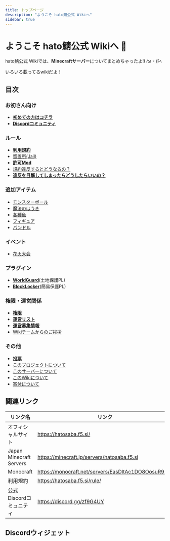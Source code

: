 ```yaml
---
title: トップページ
description: "ようこそ hato鯖公式 Wikiへ"
sidebar: true
---
```

# ようこそ hato鯖公式 Wikiへ :tada:

hato鯖公式 Wikiでは、**Minecraftサーバー**についてまとめちゃったよ!(*ﾉω・*)ﾃﾍ

いろいろ載ってるwikiだよ！

## 目次
### お初さん向け
- [**初めての方はコチラ**](pages/082-guide)
- [**Discordコミュニティ**](pages/discord)
### ルール
- [**利用規約**](terms/index)
- [留置所(Jail)](pages/jail)
- [**許可Mod**](pages/allow-mods)
- [規約違反するとどうなるの？](terms/violation)
- [**違反を目撃してしまったらどうしたらいいの？**](terms/violation-look)
### 追加アイテム
- [モンスターボール](item/monsterbowl)
- [魔法のほうき](item/broom)
- [各種魚](item/addfish)
- [フィギュア](item/figure)
- [バンドル](item/bundle)
### イベント
- [花火大会](event/fireworks)
### プラグイン
- [**WorldGuard**](plugin/worldguard)(土地保護PL)
- [**BlockLocker**](plugin/blocklocker)(簡易保護PL)
### 権限・運営関係
- [**権限**](pages/permissions)
- [**運営リスト**](admins/)
- [**運営募集情報**](pages/recruit-info)
- [Wikiチームからのご挨拶](pages/from-wikiteam)
### その他
- [**投票**](pages/vote)
- [このプロジェクトについて](pages/about-project)
- [このサーバーについて](pages/about-server)
- [このWikiについて](pages/about-wiki)
- [寄付について](pages/donate)
## 関連リンク

| リンク名 | リンク |
| ---- | ---- |
| オフィシャルサイト | https://hatosaba.f5.si/ |
| Japan Minecraft Servers | https://minecraft.jp/servers/hatosaba.f5.si
| Monocraft | https://monocraft.net/servers/EasDltAc1DO8OosuR9mA |
| 利用規約 | https://hatosaba.f5.si/rule/
| 公式Discordコミュニティ | https://discord.gg/zf9G4UY 

## Discordウィジェット
<discord-widget url="https://discord.com/api/guilds/415803587332014082/widget.json"/>

